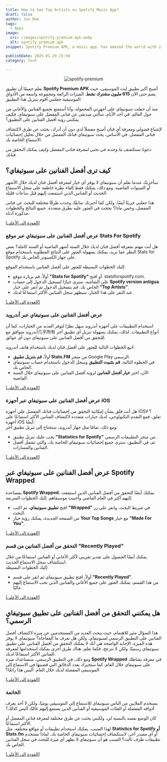 ```yaml
---
title: How to See Top Artists on Spotify Music App?
draft: false
author: Jon Doe 
tags:
  - Apps
image:
  src: /images/spotify-premium-apk.webp
  alt: spotify premium apk
snippet: Spotify Premium APK, a music app, has amazed the world with its phenomenal features. Download the latest version of Spotify premium mod to enhance your music taste. 

publishDate: 2025-01-29 15:50
category: Tech

---
```

<p style="text-align: center"><img src="/images/spotify-premium-apk.webp" alt="spotify-premium"></p>

نعلم جميعًا أن تطبيق **Spotify Premium APK** أصبح أكبر تطبيق لبث الموسيقى، حيث يضم حتى الآن **615 مليون مشترك نشط**. الميزات الرائعة ومجموعة واسعة من الأذواق الموسيقية جعلتني أقوم بتنزيل هذا التطبيق.

منذ أن حملت سبوتيفاي على أجهزتي المحمولة، وأنا أستمتع بجميع الفنانين والأغاني من حول العالم. في أحد الأيام، سألني صديقي عن فنانى المفضل على سبوتيفاي. فكيف يمكنني رؤية أفضل الفنانين على التطبيق؟

لإشباع فضولي ومعرفة أي فنان أصبح مفضلاً لدي دون أن أدرك، بحثت عن طرق لاكتشاف فنانى المفضل. في الأساس، يحدد سبوتيفاي فنانك المفضل من خلال تحليل إحصائيات الاستماع الخاصة بك.

*دعونا نستكشف ما وجدته في بحثي لمعرفة فنانى المفضل وكيف يمكنك التحقق من فنانك.*

<a id="top"></a>

## كيف ترى أفضل الفنانين على سبوتيفاي؟ ##

سأحزنك عندما تعلم أن سبوتيفاي لا يوفر أي خيار لمعرفة أفضل فنان لديك خلال الأشهر أو السنوات الماضية. ومع ذلك، يمكنك فقط إلقاء نظرة خاطفة على سجل الاستماع الحديث أو الفنانين الذين استمعت إليهم قبل ساعات قليلة.

هذا جعلني حزينًا أيضًا، ولكن كما أخبرتك سابقًا، وجدت طرقًا مختلفة للبحث عن فنانى المفضل، وخمن ماذا؟ نجحت في العثور عليه بطرق متعددة. جميع النتائج والخطوات مذكورة أدناه.

<a href="#top">[العودة إلى الأعلى]</a>

### عرض أفضل الفنانين على سبوتيفاي عبر موقع Stats For Spotify ###

هل أنت مهتم بمعرفة أفضل فنان لديك خلال الستة أشهر الماضية أو السنة كاملة؟ بغض النظر عما تريد، يمكنك بسهولة العثور على النتائج المطلوبة باستخدام موقع Stats for Spotify على جهاز الكمبيوتر الخاص بك.

إليك الخطوات البسيطة للعثور على أفضل الفنانين باستخدام الموقع:

* أولاً، قم بزيارة موقع **"Stats for Spotify"** أو افتح: statsforspotify.com.
* على الشاشة، سترى خيارًا لتسجيل الدخول إلى حساب **Spotify version antigua** الخاص بك. قم بتسجيل الدخول ثم انقر على خيار **"Top Artists"**.
* عند النقر على هذا الخيار، سيظهر سجل الفنانين الأكثر استماعًا لديك.

<a href="#top">[العودة إلى الأعلى]</a>

### عرض أفضل الفنانين على سبوتيفاي عبر أندرويد ###

استخدام التطبيقات على أجهزة أندرويد سهل نظرًا لتوفر العديد من الخيارات، كما أن أندرويد متوافق مع几乎所有 أنواع التطبيقات. لذلك، يمكنك بسهولة تنزيل أي تطبيق آخر للتحقق من أفضل الفنانين على سبوتيفاي دون أي عوائق.

اتبع الخطوات التالية للعثور على أفضل فنان لديك باستخدام هاتف أندرويد:

* أولاً، **قم بتنزيل تطبيق Stats.FM** من متجر Google Play الرسمي.
* في الخطوة التالية، **قم بتثبيت التطبيق** وسجل الدخول باستخدام حساب سبوتيفاي الخاص بك.
* الآن، اختر **خيار أفضل الفنانين** لرؤية أفضل الفنانين على سبوتيفاي خلال السنة الماضية.

<a href="#top">[العودة إلى الأعلى]</a>

### عرض أفضل الفنانين على سبوتيفاي عبر أجهزة iOS ###

هل أنت قلق بشأن إمكانية التحقق من إحصائيات فنانك المفضل على أجهزة iOS؟ لا تقلق، فمع التقدم التكنولوجي، لديك خيارات متعددة لاكتشاف الفنانين الأكثر استماعًا على أجهزة iOS أيضًا:  
ومع ذلك، تمامًا مثل جهاز أندرويد، ستحتاج إلى تنزيل تطبيق آخر:

* يجب عليك تنزيل تطبيق **"Statistics for Spotify"** من متجر التطبيقات الرسمي.
* ثم، في التطبيق، سترى جميع إحصائيات سبوتيفاي الخاصة بك، والتي تشمل أفضل الفنانين والمسارات.

<a href="#top">[العودة إلى الأعلى]</a>

## عرض أفضل الفنانين على سبوتيفاي عبر Spotify Wrapped ##

بمساعدة **Spotify Wrapped**، يمكنك أيضًا التحقق من أفضل الفنانين الذين استمعت إليهم أكثر في العام الماضي وأحببت موسيقاهم. إليك الخطوات السريعة:

* افتح **تطبيق سبوتيفاي**، ثم اكتب **"Wrapped"** في شريط البحث، وانقر على زر البحث.
* من الصفحة الجديدة، يمكنك رؤية خيار **Your Top Songs** مع خيار **"Made For You"**.

<a href="#top">[العودة إلى الأعلى]</a>

### التحقق من أفضل الفنانين من قسم "Recently Played" ###

يمكنك أيضًا الحصول على تقدير تقريبي لأكثر الأغاني أو الفنانين استماعًا من خلال استكشاف سجل الاستماع الحديث.  
إليك الخطوات البسيطة:

* أولاً، افتح تطبيق سبوتيفاي ثم انقر على قسم **"Recently Played"**.
* من هذا القسم، يمكنك العثور على جميع الأغاني والفنانين الذين تحب الاستماع إليهم غالبًا.

<a href="#top">[العودة إلى الأعلى]</a>

## هل يمكنني التحقق من أفضل الفنانين على تطبيق سبوتيفاي الرسمي؟ ## 
هذا السؤال مثير للاهتمام، حيث يبحث العديد من المستخدمين عن ميزة لاكتشاف أفضل الفنانين على التطبيق الرسمي لسبوتيفاي. ولكن هل تعرف ما المفاجأة؟ سبوتيفاي لا يوفر هذه الميزة.
الإجابة الواضحة هي أنك لا يمكنك التحقق من أفضل الفنانين على تطبيق سبوتيفاي رسميًا. ولكن لا تنزعج، فكما تعلم، هناك طرق أخرى يمكنك استخدامها لمعرفة الفنانين الأكثر استماعًا لديك.  
ومع ذلك، في التطبيق الرسمي، ستساعدك ميزة **Spotify Wrapped** في معرفة نشاطك على سبوتيفاي خلال العام. كما ستخبرك بعدد الدقائق التي قضيتها في الاستماع إلى الموسيقى المفضلة لديك خلال العام. أليس هذا رائعًا؟

<a href="#top">[العودة إلى الأعلى]</a>

### الخاتمة ###

يستخدم الملايين من الناس سبوتيفاي للاستماع إلى الموسيقى يوميًا، ولكن لا أحد يعرف أذواقه المفضلة أو الفئات الموسيقية أو الفنانين الذين يستمع إليهم غالبًا، أليس كذلك؟  

كان الوضع نفسه بالنسبة لي، ولكنني بحثت عن طرق مختلفة لمعرفة فنانى المفضل أو الأكثر استماعًا.  
لهذا السبب، يمكنك استخدام تطبيقات أو مواقع مختلفة، مثل **Statistics for Spotify أو Stats.fm** أو أي مصدر آخر، لاستكشاف إحصائيات سبوتيفاي الخاصة بك. لماذا نستخدم تطبيقات طرف ثالث؟ السبب هو أن سبوتيفاي لا يظهر أي ميزة للبحث في سجل الفنانين الخاص بك.

<a href="#top">[العودة إلى الأعلى]</a>